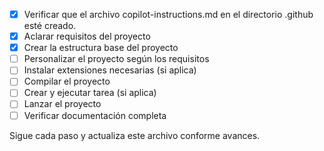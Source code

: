 - [x] Verificar que el archivo copilot-instructions.md en el directorio .github esté creado.
- [x] Aclarar requisitos del proyecto
- [x] Crear la estructura base del proyecto
- [ ] Personalizar el proyecto según los requisitos
- [ ] Instalar extensiones necesarias (si aplica)
- [ ] Compilar el proyecto
- [ ] Crear y ejecutar tarea (si aplica)
- [ ] Lanzar el proyecto
- [ ] Verificar documentación completa

Sigue cada paso y actualiza este archivo conforme avances.